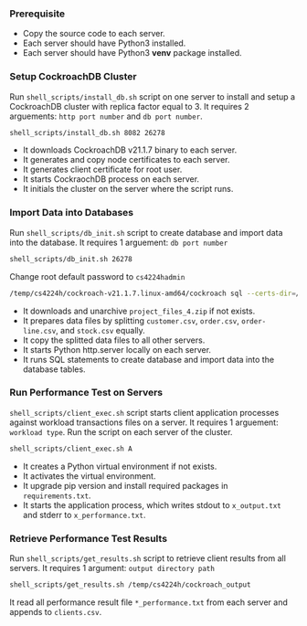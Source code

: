 ### Prerequisite 
- Copy the source code to each server.
- Each server should have Python3 installed.
- Each server should have Python3 **venv** package installed.
### Setup CockroachDB Cluster
Run `shell_scripts/install_db.sh` script on one server to install and setup a CockroachDB cluster with replica factor equal to 3. 
It requires 2 arguements: `http port number` and `db port number`.
```sh
shell_scripts/install_db.sh 8082 26278
```
- It downloads CockroachDB v21.1.7 binary to each server.
- It generates and copy node certificates to each server.
- It generates client certificate for root user.
- It starts CockraochDB process on each server.
- It initials the cluster on the server where the script runs.
### Import Data into Databases
Run `shell_scripts/db_init.sh` script to create database and import data into the database.
It requires 1 arguement: `db port number`
```sh
shell_scripts/db_init.sh 26278
```
Change root default password to `cs4224hadmin`
```sh
/temp/cs4224h/cockroach-v21.1.7.linux-amd64/cockroach sql --certs-dir=/temp/cs4224h/certs --host=xcnd45:26278 --execute='ALTER USER root WITH PASSWORD 'cs4224hadmin''
```
- It downloads and unarchive `project_files_4.zip` if not exists.
- It prepares data files by splitting `customer.csv`, `order.csv`, `order-line.csv`, and `stock.csv` equally.
- It copy the splitted data files to all other servers.
- It starts Python http.server locally on each server.
- It runs SQL statements to create database and import data into the database tables. 

### Run Performance Test on Servers
`shell_scripts/client_exec.sh` script starts client application processes against workload transactions files on a server.
It requires 1 arguement: `workload type`.
Run the script on each server of the cluster.
```sh
shell_scripts/client_exec.sh A
```
- It creates a Python virtual environment if not exists.
- It activates the virtual environment. 
- It upgrade pip version and install required packages in `requirements.txt`.
- It starts the application process, which writes stdout to `x_output.txt` and stderr to `x_performance.txt`.
### Retrieve Performance Test Results
Run `shell_scripts/get_results.sh` script to retrieve client results from all servers.
It requires 1 argument: `output directory path`
```sh
shell_scripts/get_results.sh /temp/cs4224h/cockroach_output
```
It read all performance result file `*_performance.txt` from each server and appends to `clients.csv`.
